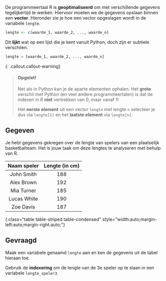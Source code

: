 De programmeertaal R is **geoptimaliseerd** om met verschillende gegevens tegelijkertijd te werken. Hiervoor moeten we de gegevens opslaan binnen een **vector**. Hieronder zie je hoe een vector opgeslagen wordt in de variabele `lengte`.

```R
lengte <- c(waarde_1, waarde_2, ..., waarde_n)
```

Dit **lijkt** wat op een lijst die je kent vanuit Python, doch zijn er subtiele verschilen.

```python
lengte = [waarde_1, waarde_2, ..., waarde_n]
```

{: .callout.callout-warning}
>#### Opgelet!
>
> Net als in Python kan je de aparte elementen ophalen. Het **grote** verschil met Python (en veel andere programmeertalen) is dat de indexen in R **niet** vertrekken van 0, maar vanaf 1!
> 
> Het **eerste element** uit een vector `lengte` met lengte `n` selecteer je dus via `lengte[1]` en het **laatste element** via `lengte[n]`.

## Gegeven

Je hebt gegevens gekregen over de lengte van spelers van een plaatselijk basketbalteam. Het is jouw taak om deze lengtes te analyseren met behulp van R.

| Naam speler | Lengte (in cm) |
|:--------:|:-------------:|
| John Smith | 188 |
| Alex Brown | 192 |
| Mia Turner | 185 |
| Lucas White | 190 |
| Zoe Davis | 187 |
{:class="table table-striped table-condensed" style="width:auto;margin-left:auto;margin-right:auto;"}

## Gevraagd
Maak een variabele genaamd `lengte` aan en ken de gegevens uit de tabel hieraan toe.

Gebruik de **indexering** om de lengte van de 3e speler op te slaan in een variabele `lengte_speler3`.
